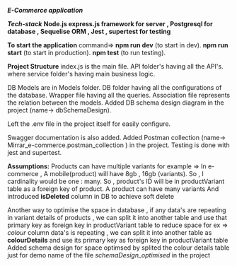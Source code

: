 ***E-Commerce application***

***Tech-stack***
    **Node.js
    express.js framework for server ,
    Postgresql for database ,
    Sequelise ORM ,
    Jest , supertest for testing**

**To start the application**
command=>
**npm run dev** (to start in dev).
**npm run start** (to start in production).
**npm test** (to run testing).


**Project Structure**
index.js is the main file.
API folder's having all the API's.
where service folder's having main business logic.

DB Models are in Models folder.
DB folder having all the configurations of the database.
Wrapper file having all the queries.
Association file represents the relation between the models.
Added DB schema design diagram in the project (name-> dbSchemaDesign).

Left the .env file in the project itself for easily configure.

Swagger documentation is also added.
Added Postman collection (name-> Mirrar_e-commerce.postman_collection ) in the project.
Testing is done with jest and supertest.


**Assumptions:**
    Products can have multiple variants
    for example => In e-commerce , A mobile(product) will have 8gb , 16gb (variants).
    So , I cardinality would be one : many.
    So , product's ID will be in productVariant table as a foreign key of product.
    A product can have many variants
    And introduced **isDeleted** column in DB to achieve soft delete

 
 Another way to optimise the space in database , if any data's are repeating in variant details of products , 
 we can split it into another table and  use that primary key as foreign key in productVariant table to reduce space 
 for ex => _colour_ column data's is repeating , 
 we can split it into another table as **colourDetails** and use its primary key as foreign key in productVariant table
 Added schema design for space optimsed by splited the colour details table just for demo 
 name of the file _schemaDesign_optimised_ in the project
    
    
